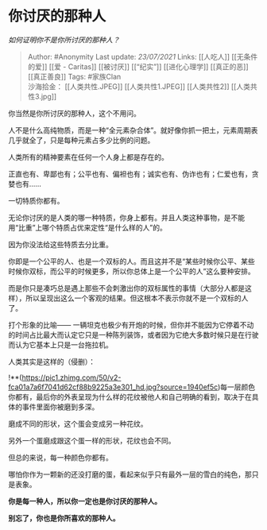 # 你讨厌的那种人
*如何证明你不是你所讨厌的那种人？*

> Author: #Anonymity
Last update: *23/07/2021* 
Links: [[人吃人]] [[无条件的爱]] [[爱 - Caritas]] [[被讨厌]] [[“纪实”]] [[进化心理学]] [[真正的恶]] [[真正善良]]
Tags:  #家族Clan  
沙海拾金： [[人类共性.JPEG]] [[人类共性1.JPEG]] [[人类共性2]] [[人类共性3.jpg]]


你当然是你所讨厌的那种人，这个不用问。

人不是什么高纯物质，而是一种“全元素杂合体”。就好像你抓一把土，元素周期表几乎就全了，只是每种元素占多少比例的问题。

人类所有的精神要素在任何一个人身上都是存在的。

正直也有、卑鄙也有；公平也有、偏袒也有；诚实也有、伪诈也有；仁爱也有，贪婪也有……

一切特质你都有。

无论你讨厌的是人类的哪一种特质，你身上都有。并且人类这种事物，是不能用“比重”上哪个特质占优来定性“是什么样的人”的。

因为你没法给这些特质去分比重。

你即是一个公平的人、也是一个双标的人。而且这并不是“某些时候你公平、某些时候你双标，而公平的时候更多，所以你总体上是一个公平的人”这么要种安排。

而是你只是凑巧总是遇上那些不会刺激出你的双标属性的事情（大部分人都是这样），所以呈现出这么一个客观的结果。但这根本不表示你就不是一个双标的人了。

打个形象的比喻—— 一辆坦克也极少有开炮的时候，但你并不能因为它停着不动的时间占比最大而认定它只是一种陈列装饰，或者因为它绝大多数时候只是在行驶而认为它基本上只是一台拖拉机。

人类其实是这样的（侵删）：

!**(https://pic1.zhimg.com/50/v2-fca01a7a6f7041d62cf88b9225a3e301_hd.jpg?source=1940ef5c)每一层颜色你都有，最后你的外表呈现为什么样的花纹被他人和自己明确的看到，取决于在具体的事件里面你被磨到多深。

磨成不同的形状，这个蛋会变成另一种花纹。

另外一个蛋磨成跟这个蛋一样的形状，花纹也会不同。

但总的来说，每一种颜色你都有。

哪怕你作为一颗新的还没打磨的蛋，看起来似乎只有最外一层的雪白的纯色，那只是表象。

**你是每一种人，所以你一定也是你讨厌的那种人。**

**别忘了，你也是你所喜欢的那种人。**




